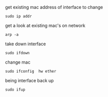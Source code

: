 get existing mac address of interface to change

`sudo ip addr`

get a look at existing mac's on network

`arp -a`

take down interface

`sudo ifdown `<interface>

change mac

`sudo ifconfig `<interface>` hw ether `<new address>

being interface back up

`sudo ifup `<interface>